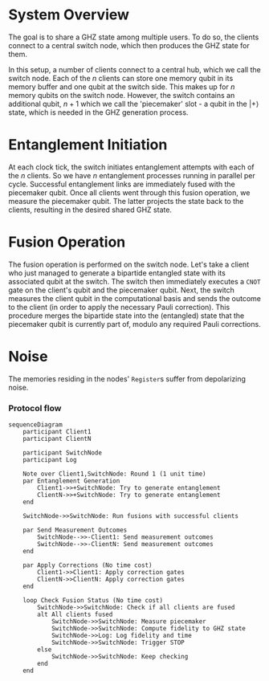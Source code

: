 # System Overview
The goal is to share a GHZ state among multiple users. To do so, the clients connect to a central switch node, which then produces the GHZ state for them.

In this setup, a number of clients connect to a central hub, which we call the switch node. Each of the $n$ clients can store one memory qubit in its memory buffer and one qubit at the switch side. This makes up for $n$ memory qubits on the switch node. However, the switch contains an additional qubit, $n+1$ which we call the 'piecemaker' slot - a qubit in the $|+\rangle$ state, which is needed in the GHZ generation process.

# Entanglement Initiation
At each clock tick, the switch initiates entanglement attempts with each of the $n$ clients. So we have $n$ entanglement processes running in parallel per cycle. Successful entanglement links are immediately fused with the piecemaker qubit. Once all clients went through this fusion operation, we measure the piecemaker qubit. The latter projects the state back to the clients, resulting in the desired shared GHZ state.

# Fusion Operation
The fusion operation is performed on the switch node. Let's take a client who just managed to generate a bipartide entangled state with its associated qubit at the switch. The switch then immediately executes a `CNOT` gate on the client's qubit and the piecemaker qubit. Next, the switch measures the client qubit in the computational basis and sends the outcome to the client (in order to apply the necessary Pauli correction). This procedure merges the bipartide state into the (entangled) state that the piecemaker qubit is currently part of, modulo any required Pauli corrections.

# Noise 
The memories residing in the nodes' `Register`s suffer from depolarizing noise. 

### Protocol flow

```mermaid
sequenceDiagram
    participant Client1
    participant ClientN

    participant SwitchNode
    participant Log

    Note over Client1,SwitchNode: Round 1 (1 unit time)
    par Entanglement Generation
        Client1->>+SwitchNode: Try to generate entanglement
        ClientN->>+SwitchNode: Try to generate entanglement
    end

    SwitchNode->>SwitchNode: Run fusions with successful clients

    par Send Measurement Outcomes
        SwitchNode-->>-Client1: Send measurement outcomes
        SwitchNode-->>-ClientN: Send measurement outcomes
    end

    par Apply Corrections (No time cost)
        Client1->>Client1: Apply correction gates
        ClientN->>ClientN: Apply correction gates
    end

    loop Check Fusion Status (No time cost)
        SwitchNode->>SwitchNode: Check if all clients are fused
        alt All clients fused
            SwitchNode->>SwitchNode: Measure piecemaker
            SwitchNode->>SwitchNode: Compute fidelity to GHZ state
            SwitchNode->>Log: Log fidelity and time
            SwitchNode->>SwitchNode: Trigger STOP
        else
            SwitchNode->>SwitchNode: Keep checking
        end
    end
```